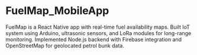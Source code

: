 # FuelMap_MobileApp
FuelMap is a React Native app with real-time fuel availability maps. Built IoT system using Arduino, ultrasonic sensors, and LoRa modules for long-range monitoring. Implemented Node.js backend with Firebase integration and OpenStreetMap for geolocated petrol bunk data.
